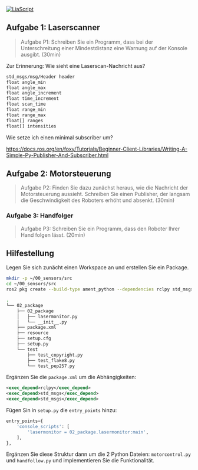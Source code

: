 <!--

author:   Sebastian Zug & André Dietrich & Gero Licht
email:    sebastian.zug@informatik.tu-freiberg.de & andre.dietrich@informatik.tu-freiberg.de & gero.licht@informatik.tu-freiberg.de
version:  1.0.1
language: de
narrator: Deutsch Female

comment:  Praktische Einführung in ROS Tools und Konzepte

-->

[![LiaScript](https://raw.githubusercontent.com/LiaScript/LiaScript/master/badges/course.svg)](https://liascript.github.io/course/?https://raw.githubusercontent.com/TUBAF-IfI-LiaScript/VL_Robotik/main/02_Sensors/02_Praktikum.md)

## Aufgabe 1: Laserscanner 

> Aufgabe P1: Schreiben Sie ein Programm, dass bei der Unterschreitung einer Mindestdistanz eine Warnung auf der Konsole ausgibt. (30min)

Zur Erinnerung: Wie sieht eine Laserscan-Nachricht aus?

```bash
std_msgs/msg/Header header
float angle_min
float angle_max
float angle_increment
float time_increment
float scan_time
float range_min
float range_max
float[] ranges
float[] intensities
```

Wie setze ich einen minimal subscriber um?

https://docs.ros.org/en/foxy/Tutorials/Beginner-Client-Libraries/Writing-A-Simple-Py-Publisher-And-Subscriber.html

## Aufgabe 2: Motorsteuerung 

> Aufgabe P2: Finden Sie dazu zunächst heraus, wie die Nachricht der Motorsteuerung aussieht. Schreiben Sie einen Publisher, der langsam die Geschwindigkeit des Roboters erhöht und absenkt. (30min)

### Aufgabe 3: Handfolger 

> Aufgabe P3: Schreiben Sie ein Programm, dass den Roboter Ihrer Hand folgen lässt. (20min)

## Hilfestellung

Legen Sie sich zunächt einen Workspace an und erstellen Sie ein Package. 

```bash
mkdir -p ~/00_sensors/src
cd ~/00_sensors/src
ros2 pkg create --build-type ament_python --dependencies rclpy std_msgs --node-name lasermonitor 02_package
```

```bash
.
└── 02_package
    ├── 02_package
    │   ├── lasermonitor.py
    │   └── __init__.py
    ├── package.xml
    ├── resource
    ├── setup.cfg
    ├── setup.py
    └── test
        ├── test_copyright.py
        ├── test_flake8.py
        └── test_pep257.py
```

Ergänzen Sie die `package.xml` um die Abhängigkeiten:

```xml
<exec_depend>rclpy</exec_depend>
<exec_depend>std_msgs</exec_depend>
<exec_depend>std_msgs</exec_depend>
```

Fügen Sin in `setup.py` die `entry_points` hinzu:

```python
entry_points={
    'console_scripts': [
        'lasermonitor = 02_package.lasermonitor:main',
    ],
},
```

Ergänzen Sie diese Struktur dann um die 2 Python Dateien: `motorcontrol.py` und `handfollow.py` und implementieren Sie die Funktionalität.

